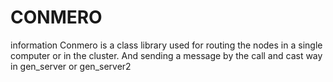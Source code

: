 CONMERO
=======
information
Conmero is a class library used for routing the nodes in a single computer or in the cluster. And sending a message by the call and cast way in gen_server or gen_server2 
